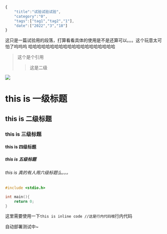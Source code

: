 ```javascript
{
    "title":"试验试验试验",
    "category":"0",
    "tags":["tag1","tag2","1"],
    "date":["2022","3","18"]
}
```

这只是一篇试验用的段落，打算看看具体的使用是不是还算可以。。。这个玩意太可怕了呜呜呜
哈哈哈哈哈哈哈哈哈哈哈哈哈哈哈哈哈哈哈哈

> 这个是个引用
> > 这是二级

![](blogPics/01.webp)

# this is 一级标题

## this is 二级标题

### this is 三级标题

#### this is 四级标题

##### this is 五级标题

###### this is 真的有人用六级标题么。。。

```c
#include <stdio.h>

int main(){
    return 0;
}
```

这里需要使用一下`this is inline code //这是行内代码哦`行内代码

自动部署测试中~